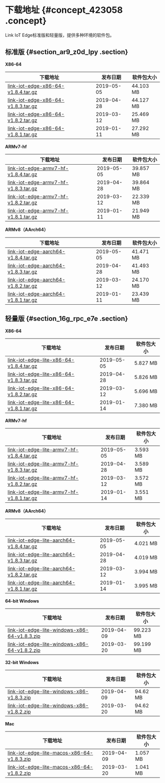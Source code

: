 # 下载地址 {#concept_423058 .concept}

Link IoT Edge标准版和轻量版，提供多种环境的软件包。

## 标准版 {#section_ar9_z0d_lpy .section}

 **X86-64** 

|下载地址|发布日期|软件包大小|
|----|----|-----|
|[link-iot-edge-x86-64-v1.8.4.tar.gz](http://link-iot-edge-packet.oss-cn-shanghai.aliyuncs.com/x86-64-linux-gnu/link-iot-edge-x86-64-v1.8.4.tar.gz)|2019-05-05|44.103 MB|
|[link-iot-edge-x86-64-v1.8.3.tar.gz](http://link-iot-edge-packet.oss-cn-shanghai.aliyuncs.com/x86-64-linux-gnu/link-iot-edge-x86-64-v1.8.3.tar.gz)|2019-04-28|44.127 MB|
|[link-iot-edge-x86-64-v1.8.2.tar.gz](http://link-iot-edge-packet.oss-cn-shanghai.aliyuncs.com/x86-64-linux-gnu/link-iot-edge-x86-64-v1.8.2.tar.gz)|2019-03-12|25.469 MB|
|[link-iot-edge-x86-64-v1.8.1.tar.gz](http://link-iot-edge-packet.oss-cn-shanghai.aliyuncs.com/x86-64-linux-gnu/link-iot-edge-x86-64-v1.8.1.tar.gz)|2019-01-11|27.292 MB|

 **ARMv7-hf** 

|下载地址|发布日期|软件包大小|
|----|----|-----|
|[link-iot-edge-armv7-hf-v1.8.4.tar.gz](http://link-iot-edge-packet.oss-cn-shanghai.aliyuncs.com/arm-linux-gnueabihf/link-iot-edge-armv7-hf-v1.8.4.tar.gz)|2019-05-05|39.857 MB|
|[link-iot-edge-armv7-hf-v1.8.3.tar.gz](http://link-iot-edge-packet.oss-cn-shanghai.aliyuncs.com/arm-linux-gnueabihf/link-iot-edge-armv7-hf-v1.8.3.tar.gz)|2019-04-28|39.864 MB|
|[link-iot-edge-armv7-hf-v1.8.2.tar.gz](http://link-iot-edge-packet.oss-cn-shanghai.aliyuncs.com/arm-linux-gnueabihf/link-iot-edge-armv7-hf-v1.8.2.tar.gz)|2019-03-12|22.339 MB|
|[link-iot-edge-armv7-hf-v1.8.1.tar.gz](http://link-iot-edge-packet.oss-cn-shanghai.aliyuncs.com/arm-linux-gnueabihf/link-iot-edge-armv7-hf-v1.8.1.tar.gz)|2019-01-11|21.949 MB|

 **ARMv8（AArch64）** 

|下载地址|发布日期|软件包大小|
|----|----|-----|
|[link-iot-edge-aarch64-v1.8.4.tar.gz](http://link-iot-edge-packet.oss-cn-shanghai.aliyuncs.com/aarch64-linux-gnu/link-iot-edge-aarch64-v1.8.4.tar.gz)|2019-05-05|41.471 MB|
|[link-iot-edge-aarch64-v1.8.3.tar.gz](http://link-iot-edge-packet.oss-cn-shanghai.aliyuncs.com/aarch64-linux-gnu/link-iot-edge-aarch64-v1.8.3.tar.gz)|2019-04-28|41.493 MB|
|[link-iot-edge-aarch64-v1.8.2.tar.gz](http://link-iot-edge-packet.oss-cn-shanghai.aliyuncs.com/aarch64-linux-gnu/link-iot-edge-aarch64-v1.8.2.tar.gz)|2019-03-12|24.170 MB|
|[link-iot-edge-aarch64-v1.8.1.tar.gz](http://link-iot-edge-packet.oss-cn-shanghai.aliyuncs.com/aarch64-linux-gnu/link-iot-edge-aarch64-v1.8.1.tar.gz)|2019-01-11|23.439 MB|

## 轻量版 {#section_16g_rpc_e7e .section}

 **X86-64** 

|下载地址|发布日期|软件包大小|
|----|----|-----|
|[link-iot-edge-lite-x86-64-v1.8.4.tar.gz](http://link-iot-edge-packet.oss-cn-shanghai.aliyuncs.com/x86-64-linux-gnu/link-iot-edge-lite-x86-64-v1.8.4.tar.gz)|2019-05-05|5.827 MB|
|[link-iot-edge-lite-x86-64-v1.8.3.tar.gz](http://link-iot-edge-packet.oss-cn-shanghai.aliyuncs.com/x86-64-linux-gnu/link-iot-edge-lite-x86-64-v1.8.3.tar.gz)|2019-04-28|5.826 MB|
|[link-iot-edge-lite-x86-64-v1.8.2.tar.gz](http://link-iot-edge-packet.oss-cn-shanghai.aliyuncs.com/x86-64-linux-gnu/link-iot-edge-lite-x86-64-v1.8.2.tar.gz)|2019-03-12|5.696 MB|
|[link-iot-edge-lite-x86-64-v1.8.1.tar.gz](http://link-iot-edge-packet.oss-cn-shanghai.aliyuncs.com/x86-64-linux-gnu/link-iot-edge-lite-x86-64-v1.8.1.tar.gz)|2019-01-14|7.380 MB|

 **ARMv7-hf** 

|下载地址|发布日期|软件包大小|
|----|----|-----|
|[link-iot-edge-lite-armv7-hf-v1.8.4.tar.gz](http://link-iot-edge-packet.oss-cn-shanghai.aliyuncs.com/arm-linux-gnueabihf/link-iot-edge-lite-armv7-hf-v1.8.4.tar.gz)|2019-05-05|3.593 MB|
|[link-iot-edge-lite-armv7-hf-v1.8.3.tar.gz](http://link-iot-edge-packet.oss-cn-shanghai.aliyuncs.com/arm-linux-gnueabihf/link-iot-edge-lite-armv7-hf-v1.8.3.tar.gz)|2019-04-28|3.589 MB|
|[link-iot-edge-lite-armv7-hf-v1.8.2.tar.gz](http://link-iot-edge-packet.oss-cn-shanghai.aliyuncs.com/arm-linux-gnueabihf/link-iot-edge-lite-armv7-hf-v1.8.2.tar.gz)|2019-03-12|3.572 MB|
|[link-iot-edge-lite-armv7-hf-v1.8.1.tar.gz](http://link-iot-edge-packet.oss-cn-shanghai.aliyuncs.com/arm-linux-gnueabihf/link-iot-edge-lite-armv7-hf-v1.8.1.tar.gz)|2019-01-14|3.551 MB|

 **ARMv8（AArch64）** 

|下载地址|发布日期|软件包大小|
|----|----|-----|
|[link-iot-edge-lite-aarch64-v1.8.4.tar.gz](http://link-iot-edge-packet.oss-cn-shanghai.aliyuncs.com/aarch64-linux-gnu/link-iot-edge-lite-aarch64-v1.8.4.tar.gz)|2019-05-05|4.021 MB|
|[link-iot-edge-lite-aarch64-v1.8.3.tar.gz](http://link-iot-edge-packet.oss-cn-shanghai.aliyuncs.com/aarch64-linux-gnu/link-iot-edge-lite-aarch64-v1.8.3.tar.gz)|2019-04-28|4.019 MB|
|[link-iot-edge-lite-aarch64-v1.8.2.tar.gz](http://link-iot-edge-packet.oss-cn-shanghai.aliyuncs.com/aarch64-linux-gnu/link-iot-edge-lite-aarch64-v1.8.2.tar.gz)|2019-03-12|3.994 MB|
|[link-iot-edge-lite-aarch64-v1.8.1.tar.gz](http://link-iot-edge-packet.oss-cn-shanghai.aliyuncs.com/aarch64-linux-gnu/link-iot-edge-lite-aarch64-v1.8.1.tar.gz)|2019-01-14|3.995 MB|

 **64-bit Windows** 

|下载地址|发布日期|软件包大小|
|----|----|-----|
|[link-iot-edge-lite-windows-x86-64-v1.8.3.zip](http://link-iot-edge-packet.oss-cn-shanghai.aliyuncs.com/windows-x86-64/link-iot-edge-lite-windows-x86-64-v1.8.3.zip)|2019-04-09|99.223 MB|
|[link-iot-edge-lite-windows-x86-64-v1.8.2.zip](http://link-iot-edge-packet.oss-cn-shanghai.aliyuncs.com/windows-x86-64/link-iot-edge-lite-windows-x86-64-v1.8.2.zip)|2019-03-20|99.199 MB|

 **32-bit Windows** 

|下载地址|发布日期|软件包大小|
|----|----|-----|
|[link-iot-edge-lite-windows-x86-v1.8.3.zip](http://link-iot-edge-packet.oss-cn-shanghai.aliyuncs.com/windows-x86/link-iot-edge-lite-windows-x86-v1.8.3.zip)|2019-04-09|94.62 MB|
|[link-iot-edge-lite-windows-x86-v1.8.2.zip](http://link-iot-edge-packet.oss-cn-shanghai.aliyuncs.com/windows-x86/link-iot-edge-lite-windows-x86-v1.8.2.zip)|2019-03-20|94.62 MB|

 **Mac** 

|下载地址|发布日期|软件包大小|
|----|----|-----|
|[link-iot-edge-lite-macos-x86-64-v1.8.3.zip](http://link-iot-edge-packet.oss-cn-shanghai.aliyuncs.com/macos-x86-64/link-iot-edge-lite-macos-x86-64-v1.8.3.zip)|2019-04-09|1.057 MB|
|[link-iot-edge-lite-macos-x86-64-v1.8.2.zip](http://link-iot-edge-packet.oss-cn-shanghai.aliyuncs.com/macos-x86-64/link-iot-edge-lite-macos-x86-64-v1.8.2.zip)|2019-03-20|1.041 MB|

